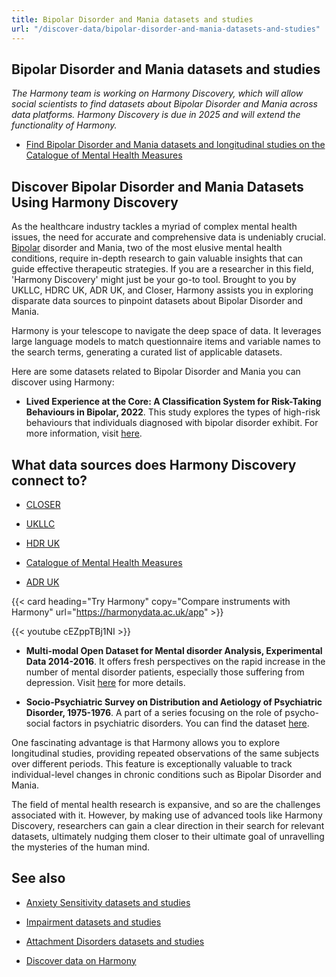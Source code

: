 ```yaml
---
title: Bipolar Disorder and Mania datasets and studies
url: "/discover-data/bipolar-disorder-and-mania-datasets-and-studies"
---
```


## Bipolar Disorder and Mania datasets and studies

*The Harmony team is working on Harmony Discovery, which will allow social scientists to find datasets about Bipolar Disorder and Mania across data platforms. Harmony Discovery is due in 2025 and will extend the functionality of Harmony.*

* [Find Bipolar Disorder and Mania datasets and longitudinal studies on the Catalogue of Mental Health Measures](https://www.cataloguementalhealth.ac.uk/?content=search&query=Topic:bipolar+disorder+and+mania)

## Discover Bipolar Disorder and Mania Datasets Using Harmony Discovery

As the healthcare industry tackles a myriad of complex mental health issues, the need for accurate and comprehensive data is undeniably crucial. [Bipolar](/discover-data/bipolar-and-mania-datasets-and-studies) disorder and Mania, two of the most elusive mental health conditions, require in-depth research to gain valuable insights that can guide effective therapeutic strategies. If you are a researcher in this field, 'Harmony Discovery' might just be your go-to tool. Brought to you by UKLLC, HDRC UK, ADR UK, and Closer, Harmony assists you in exploring disparate data sources to pinpoint datasets about Bipolar Disorder and Mania. 

Harmony is your telescope to navigate the deep space of data. It leverages large language models to match questionnaire items and variable names to the search terms, generating a curated list of applicable datasets. 

Here are some datasets related to Bipolar Disorder and Mania you can discover using Harmony:

- **Lived Experience at the Core: A Classification System for Risk-Taking Behaviours in Bipolar, 2022**. This study explores the types of high-risk behaviours that individuals diagnosed with bipolar disorder exhibit. For more information, visit [here](https://reshare.ukdataservice.ac.uk/857253). 

## What data sources does Harmony Discovery connect to?

* [CLOSER](https://closer.ac.uk/)

* [UKLLC](https://explore.ukllc.ac.uk)

* [HDR UK](https://www.healthdatagateway.org/)

* [Catalogue of Mental Health Measures](https://www.cataloguementalhealth.ac.uk/)

* [ADR UK](https://www.adruk.org/data-access/data-catalogue/)

{{< card heading="Try Harmony" copy="Compare instruments with Harmony" url="https://harmonydata.ac.uk/app" >}}

{{< youtube cEZppTBj1NI >}}



- **Multi-modal Open Dataset for Mental disorder Analysis, Experimental Data 2014-2016**. It offers fresh perspectives on the rapid increase in the number of mental disorder patients, especially those suffering from depression. Visit [here](https://reshare.ukdataservice.ac.uk/854301) for more details.

- **Socio-Psychiatric Survey on Distribution and Aetiology of Psychiatric Disorder, 1975-1976**. A part of a series focusing on the role of psycho-social factors in psychiatric disorders. You can find the dataset [here](https://explore.ukllc.ac.uk/resources/1086).

One fascinating advantage is that Harmony allows you to explore longitudinal studies, providing repeated observations of the same subjects over different periods. This feature is exceptionally valuable to track individual-level changes in chronic conditions such as Bipolar Disorder and Mania. 

The field of mental health research is expansive, and so are the challenges associated with it. However, by making use of advanced tools like Harmony Discovery, researchers can gain a clear direction in their search for relevant datasets, ultimately nudging them closer to their ultimate goal of unravelling the mysteries of the human mind.

## See also

* [Anxiety Sensitivity datasets and studies](/discover-data/anxiety-sensitivity-datasets-and-studies)

* [Impairment datasets and studies](/discover-data/impairment-datasets-and-studies)

* [Attachment Disorders datasets and studies](/discover-data/attachment-disorders-datasets-and-studies)

* [Discover data on Harmony](/discover-data/)